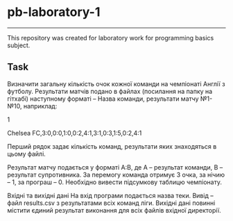 # pb-laboratory-1

---
This repository was created for laboratory 
work for programming basics subject.

## Task

Визначити загальну кількість очок кожної команди на чемпіонаті Англії з футболу. Результати матчів подано в файлах (посилання на папку на гітхабі) наступному форматі – Назва команди, результати матчу №1-№10, наприклад:

1

Chelsea FC,3:0,0:0,1:0,0:2,4:1,3:1,0:3,1:5,0:2,4:1

Перший рядок задає кількість команд, результати яких знаходяться в цьому файлі.

Результат матчу подається у форматі A:B, де А – результат команди, В – результат супротивника. За перемогу команда отримує 3 очка, за нічию – 1, за програш – 0. Необхідно вивести підсумкову таблицю чемпіонату.

Вхідні та вихідні дані
На вхід програми подається назва теки. Вивід – файл
results.csv з результатами всіх команд ліги. Вихідні
дані повинні містити єдиний результат виконання для всіх файлів 
вхідної директорії.

